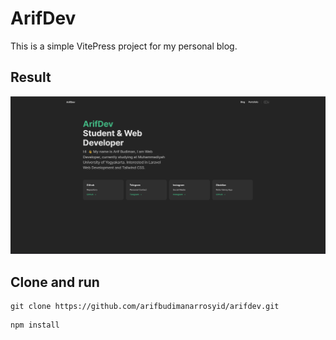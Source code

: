 # ArifDev

This is a simple VitePress project for my personal blog.

## Result
![Result](vitepress.png)

## Clone and run
```
git clone https://github.com/arifbudimanarrosyid/arifdev.git
```
```
npm install
```